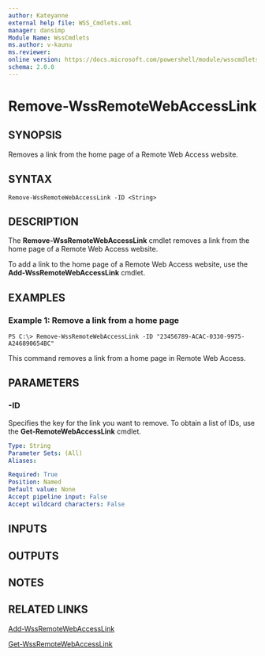 ```yaml
---
author: Kateyanne
external help file: WSS_Cmdlets.xml
manager: dansimp
Module Name: WssCmdlets
ms.author: v-kaunu
ms.reviewer: 
online version: https://docs.microsoft.com/powershell/module/wsscmdlets/remove-wssremotewebaccesslink?view=windowsserver2012-ps&wt.mc_id=ps-gethelp
schema: 2.0.0
---
```


# Remove-WssRemoteWebAccessLink

## SYNOPSIS
Removes a link from the home page of a Remote Web Access website.

## SYNTAX

```
Remove-WssRemoteWebAccessLink -ID <String>
```

## DESCRIPTION
The **Remove-WssRemoteWebAccessLink** cmdlet removes a link from the home page of a Remote Web Access website.

To add a link to the home page of a Remote Web Access website, use the **Add-WssRemoteWebAccessLink** cmdlet.

## EXAMPLES

### Example 1: Remove a link from a home page
```
PS C:\> Remove-WssRemoteWebAccessLink -ID "23456789-ACAC-0330-9975-A246890654BC"
```

This command removes a link from a home page in Remote Web Access.

## PARAMETERS

### -ID
Specifies the key for the link you want to remove.
To obtain a list of IDs, use the **Get-RemoteWebAccessLink** cmdlet.

```yaml
Type: String
Parameter Sets: (All)
Aliases: 

Required: True
Position: Named
Default value: None
Accept pipeline input: False
Accept wildcard characters: False
```

## INPUTS

## OUTPUTS

## NOTES

## RELATED LINKS

[Add-WssRemoteWebAccessLink](./Add-WssRemoteWebAccessLink.md)

[Get-WssRemoteWebAccessLink](./Get-WssRemoteWebAccessLink.md)


